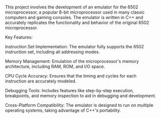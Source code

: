 This project involves the development of an emulator for the 6502 microprocessor, a popular 8-bit microprocessor used in many classic computers and gaming consoles. The emulator is written in C++ and accurately replicates the functionality and behavior of the original 6502 microprocessor.

Key Features:

Instruction Set Implementation: The emulator fully supports the 6502 instruction set, including all addressing modes.

Memory Management: Emulation of the microprocessor's memory architecture, including RAM, ROM, and I/O space.

CPU Cycle Accuracy: Ensures that the timing and cycles for each instruction are accurately modeled.

Debugging Tools: Includes features like step-by-step execution, breakpoints, and memory inspection to aid in debugging and development.

Cross-Platform Compatibility: The emulator is designed to run on multiple operating systems, taking advantage of C++'s portability.
